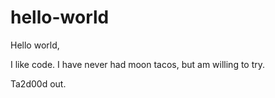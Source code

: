 # hello-world

Hello world,

I like code.
I have never had moon tacos, but am willing to try.

Ta2d00d out.
